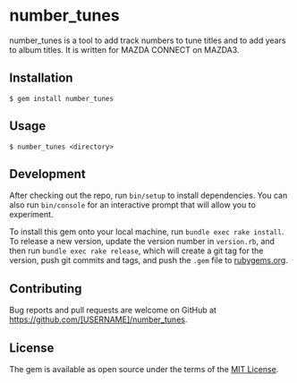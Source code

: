 # number_tunes

number_tunes is a tool to add track numbers to tune titles and to add
years to album titles.
It is written for MAZDA CONNECT on MAZDA3.

## Installation

    $ gem install number_tunes

## Usage

    $ number_tunes <directory>

## Development

After checking out the repo, run `bin/setup` to install dependencies. You can also run `bin/console` for an interactive prompt that will allow you to experiment.

To install this gem onto your local machine, run `bundle exec rake install`. To release a new version, update the version number in `version.rb`, and then run `bundle exec rake release`, which will create a git tag for the version, push git commits and tags, and push the `.gem` file to [rubygems.org](https://rubygems.org).

## Contributing

Bug reports and pull requests are welcome on GitHub at https://github.com/[USERNAME]/number_tunes.


## License

The gem is available as open source under the terms of the [MIT License](https://opensource.org/licenses/MIT).
